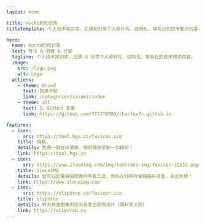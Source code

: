 ```yaml
---
layout: home

title: Hocho的知识库
titleTemplate: 个人技术知识库，记录和分享个人碎片化、结构化、体系化的技术知识内容

hero:
  name: Hocho的知识库
  text: 专注 & 洞察 & 分享
  tagline: 个人技术知识库，记录 & 分享个人碎片化、结构化、体系化的技术知识内容。
  image:
    src: /logo.png
    alt: Logo
  actions:
    - theme: brand
      text: 快速开始
      link: /categories/issues/index
    - theme: alt
      text: 在 GitHub 查看
      link: https://github.com/772778995/charles7c.github.io

features:
  - icon:
      src: https://tool.hgs.cn/favicon.ico
    title: 嗨格
    details: 免费一键在线录屏，随时随地录制一切精彩！
    link: https://tool.hgs.cn
  - icon:
      src: https://www.iloveimg.com/img/favicons-img/favicon-32x32.png
    title: iLoveIMG
    details: 您可以批量编辑图像的所有工具，你的在线照片编辑器在这里，永远免费！
    link: https://www.iloveimg.com
  - icon:
      src: https://clipdrop.co/favicon.ico
    title: clipdrop
    details: 转为快速图像剪切与背景去除而设计（需科学上网）
    link: https://clipdrop.co
---
```

<script setup>
import $ from 'jquery'

const client_id = '102134934'
const response_type = 'token'
const redirect_uri = encodeURIComponent('https://wuhaochao.top/login')
const baseUrl = 'https://graph.qq.com/oauth2.0/authorize'
const url = `${baseUrl}?client_id=${client_id}&response_type=${response_type}&scope=all&redirect_uri=${redirect_uri}`

$('body').append($(`<img src="https://qzonestyle.gtimg.cn/qzone/vas/opensns/res/img/Connect_logo_7.png">`).css({ position: 'fixed', top: '20px', right: '30px', cursor: 'pointer' }).on('click', () => {
  window.open(
    url,
    'oauth2Login_10117',
    'height=525,width=685, toolbar=no, menubar=no, scrollbars=no, status=no, location=yes, resizable=yes'
  )
}))
</script>